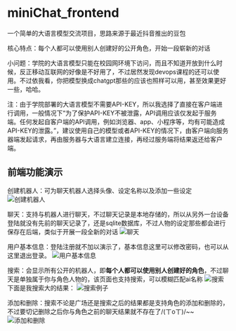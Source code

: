 # miniChat_frontend
一个简单的大语言模型交流项目，思路来源于最近抖音推出的豆包

核心特点：每个人都可以使用别人创建好的公开角色，开始一段崭新的对话

小问题：学院的大语言模型只能在校园网环境下访问，而且不知道开放到什么时候，反正移动互联网的好像是不好用了，不过居然发现devops课程的还可以使用。不过依我看，你把模型换成chatgpt那些的应该也照样可以用，甚至效果更好一些，哈哈。

注：由于学院部署的大语言模型不需要API-KEY，所以我选择了直接在客户端进行调用，一般情况下“为了保护API-KEY不被泄露，API调用应该仅发起于服务端。任何发起自客户端的API调用，例如浏览器、app、小程序等，均有可能造成API-KEY的泄露。”，建议使用自己的模型或者API-KEY的情况下，由客户端向服务器端发起请求，再由服务器与大语言建立连接，再经过服务端将结果返还给客户端。

## 前端功能演示

创建机器人：可为聊天机器人选择头像、设定名称以及添加一些设定
![创建机器人](assets/image0.jpg)

聊天：支持与机器人进行聊天，不过聊天记录是本地存储的，所以从另外一台设备登陆就没有先前的聊天记录了，还是sqlite数据库，不过人物的设定那些都会进行保存在后端，类似于开展一段全新的对话
![聊天](assets/image1.jpg)

用户基本信息：登陆注册就不加以演示了，基本信息这里可以修改密码，也可以从这里退出登录。
![用户基本信息](assets/image2.jpg)

搜索：会显示所有公开的机器人，即**每个人都可以使用别人创建好的角色**，不过聊天是单独属于你与角色人物的，该页面也支持搜索，可以模糊匹配ai名称
![搜索](assets/image3.jpg)
下面是我搜索大的结果：
![搜索例子](assets/image4.jpg)

添加和删除：搜索不论是广场还是搜索之后的结果都是支持角色的添加和删除的，不过要切记删除之后你与角色之前的聊天结果就不存在了/(ㄒoㄒ)/~~
![添加和删除](assets/image5.jpg)
